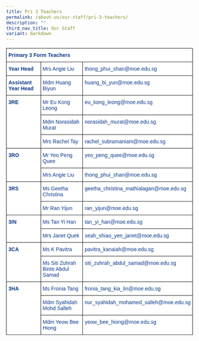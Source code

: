 ```yaml
---
title: Pri 3 Teachers
permalink: /about-us/our-staff/pri-3-teachers/
description: ""
third_nav_title: Our Staff
variant: markdown
---
```

<style type="text/css">
.tg  {border-collapse:collapse;border-spacing:0;}
.tg td{border-color:black;border-style:solid;border-width:1px;font-family:Arial, sans-serif;font-size:14px;
  overflow:hidden;padding:10px 5px;word-break:normal;}
.tg th{border-color:black;border-style:solid;border-width:1px;font-family:Arial, sans-serif;font-size:14px;
  font-weight:normal;overflow:hidden;padding:10px 5px;word-break:normal;}
.tg .tg-ifvt{background-color:#FFF;color:#0C3989;font-weight:bold;text-align:left;vertical-align:top}
.tg .tg-vvbc{background-color:#FFF;color:#0C3989;text-align:left;vertical-align:top}
</style>
<table class="tg">
<thead>
  <tr>
    <th class="tg-ifvt" colspan="3" style="border: 1px solid black">Primary 3 Form Teachers</th>
  </tr>
</thead>
<tbody>
  <tr>
    <td class="tg-ifvt" style="border: 1px solid black"><b>Year Head</b></td>
    <td class="tg-vvbc" style="border: 1px solid black">Mrs Angie Liu</td>
    <td class="tg-vvbc" style="border: 1px solid black">thong_phui_shan@moe.edu.sg</td>
  </tr>
  <tr>
    <td class="tg-ifvt" style="border: 1px solid black"><b>Assistant Year Head</b></td>
    <td class="tg-vvbc" style="border: 1px solid black">Mdm Huang Biyun</td>
    <td class="tg-vvbc" style="border: 1px solid black">huang_bi_yun@moe.edu.sg</td>
  </tr>
  <tr>
    <td class="tg-ifvt" rowspan="3" style="border: 1px solid black"><b>3RE</b></td>
    <td class="tg-vvbc" style="border: 1px solid black">Mr Eu Kong Leong</td>
    <td class="tg-vvbc" style="border: 1px solid black">eu_kong_leong@moe.edu.sg</td>
  </tr>
  <tr>
    <td class="tg-vvbc" style="border: 1px solid black">Mdm Norasidah Murat</td>
    <td class="tg-vvbc" style="border: 1px solid black">norasidah_murat@moe.edu.sg</td>
  </tr>
  <tr>
	<td class="tg-vvbc" style="border: 1px solid black">Mrs Rachel Tay </td>
    <td class="tg-vvbc" style="border: 1px solid black">rachel_subramaniam@moe.edu.sg</td>
  </tr>
  <tr>
    <td class="tg-ifvt" rowspan="2" style="border: 1px solid black"><b>3RO</b></td>
    <td class="tg-vvbc" style="border: 1px solid black">Mr Yeo Peng Quee</td>
    <td class="tg-vvbc" style="border: 1px solid black">yeo_peng_quee@moe.edu.sg</td>
  </tr>
  <tr>
    <td class="tg-vvbc" style="border: 1px solid black">Mrs Angie Liu</td>
    <td class="tg-vvbc" style="border: 1px solid black">thong_phui_shan@moe.edu.sg</td>
  </tr>
  <tr>
    <td class="tg-ifvt" rowspan="2" style="border: 1px solid black"><b>3RS</b></td>
    <td class="tg-vvbc" style="border: 1px solid black">Ms Geetha Christina</td>
    <td class="tg-vvbc" style="border: 1px solid black">geetha_christina_mathialagan@moe.edu.sg</td>
  </tr>
  <tr>
    <td class="tg-vvbc" style="border: 1px solid black">Mr Ran Yijun</td>
    <td class="tg-vvbc" style="border: 1px solid black">ran_yijun@moe.edu.sg</td>
  </tr>
  <tr>
    <td class="tg-ifvt" rowspan="2" style="border: 1px solid black"><b>3IN</b></td>
    <td class="tg-vvbc" style="border: 1px solid black">Ms Tan Yi Han</td>
    <td class="tg-vvbc" style="border: 1px solid black">tan_yi_han@moe.edu.sg</td>
  </tr>
  <tr>
    <td class="tg-vvbc" style="border: 1px solid black">Mrs Janet Quek</td>
    <td class="tg-vvbc" style="border: 1px solid black">seah_shiao_yen_janet@moe.edu.sg</td>
  </tr>
  <tr>
    <td class="tg-ifvt" rowspan="2" style="border: 1px solid black"><b>3CA</b></td>
    <td class="tg-vvbc" style="border: 1px solid black">Ms K Pavitra</td>
    <td class="tg-vvbc" style="border: 1px solid black">pavitra_kanaiah@moe.edu.sg</td>
  </tr>
  <tr>
    <td class="tg-vvbc" style="border: 1px solid black">Ms Siti Zuhrah Binte Abdul Samad</td>
    <td class="tg-vvbc" style="border: 1px solid black">siti_zuhrah_abdul_samad@moe.edu.sg</td>
  </tr>
  <tr>
    <td class="tg-ifvt" rowspan="3" style="border: 1px solid black"><b>3HA</b></td>
    <td class="tg-vvbc" style="border: 1px solid black">Ms Fronia Tang</td>
    <td class="tg-vvbc" style="border: 1px solid black">fronia_tang_kia_lin@moe.edu.sg</td>
  </tr>
  <tr>
    <td class="tg-vvbc" style="border: 1px solid black">Mdm Syahidah Mohd Salleh</td>
    <td class="tg-vvbc" style="border: 1px solid black">nur_syahidah_mohamed_salleh@moe.edu.sg</td>
  </tr>
	<tr><td class="tg-vvbc" style="border: 1px solid black">Mdm Yeow Bee Hiong </td>
    <td class="tg-vvbc" style="border: 1px solid black">yeow_bee_hiong@moe.edu.sg</td>
  </tr>
  <tr>
</tr></tbody>
</table>
